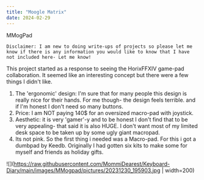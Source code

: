 ```yaml
---
title: "Moogle Matrix"
date: 2024-02-29
---
```


 MMogPad

    Disclaimer: I am new to doing write-ups of projects so please let me know if there is any information you would like to know that I have not included here- Let me know!

This project started as a response to seeing the HorixFFXIV game-pad collaboration. It seemed like an interesting concept but there were a few things I didn't like. 

 1. The 'ergonomic' design: I'm sure that for many people this design is really nice for their hands. For me though- the design feels terrible. and if I'm honest I don't need so many buttons. 
 2. Price:  I am NOT paying 140$ for an oversized macro-pad with joystick. 
 3. Aesthetic: it is very 'gamer'-y and to be honest I don't find that to be very appealing- that said it is also HUGE. I don't want most of my limited desk space to be taken up by some ugly giant macropad. 
 4. Its not pink. 
So the first thing i needed was a Macro-pad. For this i got a dumbpad by Keedb. Originally I had gotten six kits to make some for myself and friends as holiday gifts.



![](https://raw.githubusercontent.com/MommiDearest/Keyboard-Diary/main/images/MMogpad/pictures/20231230_195903.jpg | width=200)
